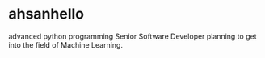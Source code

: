 # ahsanhello
advanced python programming
Senior Software Developer planning to get into the field of Machine Learning.
